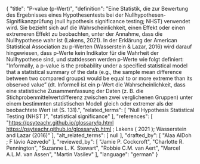 {
    "title": "P-value (p-Wert)",
    "definition": "Eine Statistik, die zur Bewertung des Ergebnisses eines Hypothesentests bei der Nullhypothesen-Signifikanzprüfung (null hypothesis significance testing; NHST) verwendet wird. Sie bezieht sich auf die Wahrscheinlichkeit, einen Effekt oder einen extremeren Effekt zu beobachten, unter der Annahme, dass die Nullhypothese wahr ist (Lakens, 2021). In der Erklärung der American Statistical Association zu p-Werten (Wasserstein & Lazar, 2016) wird darauf hingewiesen, dass p-Werte kein Indikator für die Wahrheit der Nullhypothese sind, und stattdessen werden p-Werte wie folgt definiert: \"Informally, a p-value is the probability under a specified statistical model that a statistical summary of the data (e.g., the sample mean difference between two compared groups) would be equal to or more extreme than its observed value” (dt. Informell ist ein p-Wert die Wahrscheinlichkeit, dass eine statistische Zusammenfassung der Daten (z. B. die Stichprobenmittelwertdifferenz zwischen zwei verglichenen Gruppen) unter einem bestimmten statistischen Modell gleich oder extremer als der beobachtete Wert ist (S. 131).",
    "related_terms": [
        "Null Hypothesis Statistical Testing (NHST )",
        "statistical significance"
    ],
    "references": [
        "https://psyteachr.github.io/glossary/p.html https://psyteachr.github.io/glossary/p.html ; Lakens ( 2021 ); Wasserstein and Lazar (2016)"
    ],
    "alt_related_terms": [
        null
    ],
    "drafted_by": [
        "Alaa AlDoh ; F lávio Azevedo"
    ],
    "reviewed_by": [
        "Jamie P. Cockcroft",
        "Charlotte R. Pennington",
        "Suzanne L. K. Stewart",
        "Robbie C.M. van Aert",
        "Marcel A.L.M. van Assen",
        "Martin Vasilev"
    ],
    "language": "german"
}